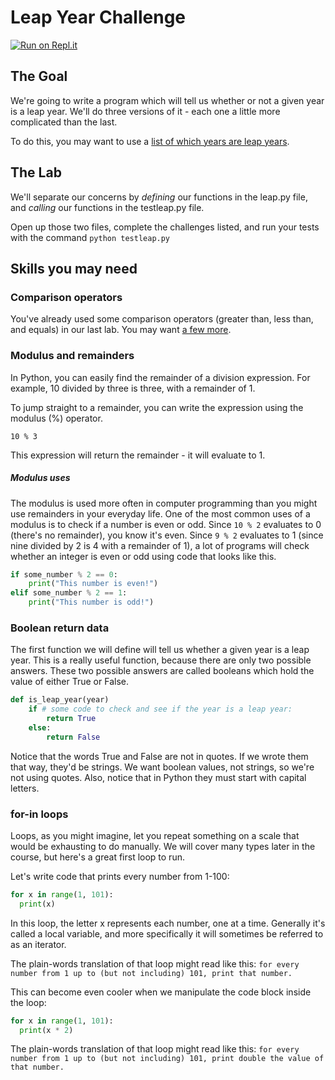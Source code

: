 # Leap Year Challenge

[![Run on Repl.it](https://repl.it/badge/github/upperlinecode/leap-year-python-functions)](https://repl.it/github/upperlinecode/leap-year-python-functions)

## The Goal

We're going to write a program which will tell us whether or not a given year is a leap year. We'll do three versions of it - each one a little more complicated than the last.

To do this, you may want to use a <a href="https://www.accuracyproject.org/leapyears.html">list of which years are leap years</a>.

## The Lab

We'll separate our concerns by _defining_ our functions in the leap.py file, and _calling_ our functions in the testleap.py file.

Open up those two files, complete the challenges listed, and run your tests with the command `python testleap.py`

## Skills you may need

### Comparison operators

You've already used some comparison operators (greater than, less than, and equals) in our last lab. You may want <a href="https://www.tutorialspoint.com/python/python_basic_operators.htm">a few more</a>.

### Modulus and remainders

In Python, you can easily find the remainder of a division expression. For example, 10 divided by three is three, with a remainder of 1.

To jump straight to a remainder, you can write the expression using the modulus (%) operator.

` 10 % 3 `

This expression will return the remainder - it will evaluate to 1.

##### Modulus uses

The modulus is used more often in computer programming than you might use remainders in your everyday life. One of the most common uses of a modulus is to check if a number is even or odd. Since `10 % 2` evaluates to 0 (there's no remainder), you know it's even. Since `9 % 2` evaluates to 1 (since nine divided by 2 is 4 with a remainder of 1), a lot of programs will check whether an integer is even or odd using code that looks like this.

```python
if some_number % 2 == 0:
    print("This number is even!")
elif some_number % 2 == 1:
    print("This number is odd!")
```

### Boolean return data

The first function we will define will tell us whether a given year is a leap year. This is a really useful function, because there are only two possible answers. These two possible answers are called booleans which hold the value of either True or False.

```python
def is_leap_year(year)
    if # some code to check and see if the year is a leap year:
        return True
    else:
        return False
```

Notice that the words True and False are not in quotes. If we wrote them that way, they'd be strings. We want boolean values, not strings, so we're not using quotes. Also, notice that in Python they must start with capital letters.

### for-in loops

Loops, as you might imagine, let you repeat something on a scale that would be exhausting to do manually. We will cover many types later in the course, but here's a great first loop to run.

Let's write code that prints every number from 1-100:

```python
for x in range(1, 101):
  print(x)
```

In this loop, the letter x represents each number, one at a time. Generally it's called a local variable, and more specifically it will sometimes be referred to as an iterator.

The plain-words translation of that loop might read like this: `for every number from 1 up to (but not including) 101, print that number.`

This can become even cooler when we manipulate the code block inside the loop:

```python
for x in range(1, 101):
  print(x * 2)
```

The plain-words translation of that loop might read like this: `for every number from 1 up to (but not including) 101, print double the value of that number.`
